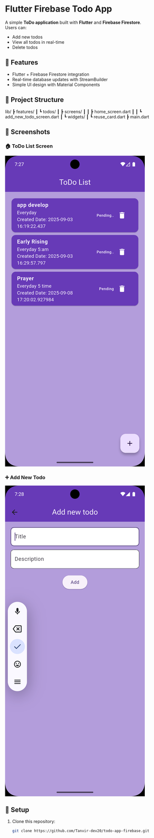 # Flutter Firebase Todo App

A simple **ToDo application** built with **Flutter** and **Firebase Firestore**.  
Users can:
- Add new todos
- View all todos in real-time
- Delete todos

## 🚀 Features
- Flutter + Firebase Firestore integration
- Real-time database updates with StreamBuilder
- Simple UI design with Material Components

## 📂 Project Structure
lib/
 ┣ features/
 ┃ ┗ todos/
 ┃   ┣ screens/
 ┃   ┃ ┣ home_screen.dart
 ┃   ┃ ┗ add_new_todo_screen.dart
 ┃   ┗ widgets/
 ┃     ┗ reuse_card.dart
 ┣ main.dart

## 📸 Screenshots

### 🏠 ToDo List Screen
![ToDo List Screen](assets/screenshorts/todo_list_screen.png)

### ➕ Add New Todo
![Add New Todo](assets/screenshorts/add_todo_screen.png)



## 🔧 Setup
1. Clone this repository:
   ```bash
   git clone https://github.com/Tanvir-dev20/todo-app-firebase.git